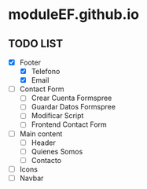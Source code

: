 # moduleEF.github.io

## TODO LIST

- [x] Footer
    - [x] Telefono
    - [x] Email
- [ ] Contact Form
    - [ ] Crear Cuenta Formspree
    - [ ] Guardar Datos Formspree
    - [ ] Modificar Script
    - [ ] Frontend Contact Form   
- [ ] Main content
    - [ ] Header
    - [ ] Quienes Somos
    - [ ] Contacto
- [ ] Icons
- [ ] Navbar